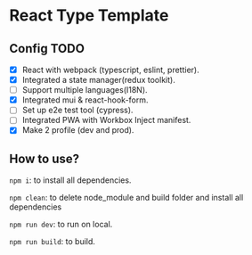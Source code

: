 # React Type Template

## Config TODO

- [x] React with webpack (typescript, eslint, prettier).
- [x] Integrated a state manager(redux toolkit).
- [ ] Support multiple languages(I18N).
- [x] Integrated mui & react-hook-form.
- [ ] Set up e2e test tool (cypress).
- [ ] Integrated PWA with Workbox Inject manifest.
- [x] Make 2 profile (dev and prod).

## How to use?

`npm i`: to install all dependencies.

`npm clean`: to delete node_module and build folder and install all dependencies

`npm run dev`: to run on local.

`npm run build`: to build.
